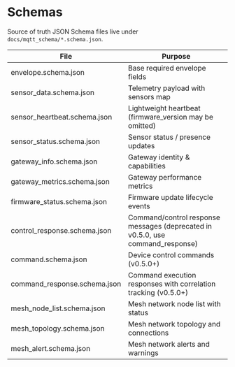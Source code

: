 # Schemas

Source of truth JSON Schema files live under 
`docs/mqtt_schema/*.schema.json`.

| File | Purpose |
|------|---------|
| envelope.schema.json | Base required envelope fields |
| sensor_data.schema.json | Telemetry payload with sensors map |
| sensor_heartbeat.schema.json | Lightweight heartbeat (firmware_version may be omitted) |
| sensor_status.schema.json | Sensor status / presence updates |
| gateway_info.schema.json | Gateway identity & capabilities |
| gateway_metrics.schema.json | Gateway performance metrics |
| firmware_status.schema.json | Firmware update lifecycle events |
| control_response.schema.json | Command/control response messages (deprecated in v0.5.0, use command_response) |
| command.schema.json | Device control commands (v0.5.0+) |
| command_response.schema.json | Command execution responses with correlation tracking (v0.5.0+) |
| mesh_node_list.schema.json | Mesh network node list with status |
| mesh_topology.schema.json | Mesh network topology and connections |
| mesh_alert.schema.json | Mesh network alerts and warnings |
